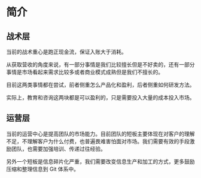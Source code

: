 # 简介

## 战术层

当前的战术重心是跑正现金流，保证入账大于消耗。

从获取营收的角度来说，有一部分事情是我们比较擅长但是不好卖的，还有一部分事情是市场看起来需求比较多或者商业模式成熟但是我们不擅长的。

目前这两类事情都在尝试，前者侧重怎么产品化和盈利，后者侧重如何研发方法。

实际上，教育和咨询这两块都是可以盈利的，只是需要投入大量的成本投入市场。

## 运营层

当前的运营中心是提高团队的市场能力。目前团队的短板主要体现在对客户的理解不足，不理解客户为什么付费，也普遍畏难害怕面对市场。我们需要有效的手段激励团队，也需要加强培训、传递过往经验。

另外一个短板是信息碎片化严重，我们需要改变信息生产和加工的方式，更多鼓励压缩和整理信息到 Git 体系中。
